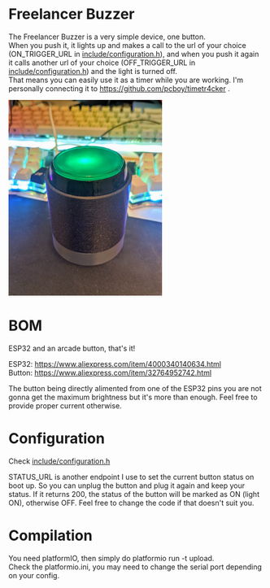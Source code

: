 # Freelancer Buzzer

The Freelancer Buzzer is a very simple device, one button.  
When you push it, it lights up and makes a call to the url of your choice (ON_TRIGGER_URL in [include/configuration.h](include/configuration.h)), and when you push it again it calls another url of your choice (OFF_TRIGGER_URL in [include/configuration.h](include/configuration.h)) and the light is turned off.  
That means you can easily use it as a timer while you are working. I'm personally connecting it to https://github.com/pcboy/timetr4cker .

<a href="assets/button.jpg"><img src="assets/button.jpg" width="60%"/></a>

# BOM

ESP32 and an arcade button, that's it!

ESP32: https://www.aliexpress.com/item/4000340140634.html  
Button: https://www.aliexpress.com/item/32764952742.html

The button being directly alimented from one of the ESP32 pins you are not gonna get the maximum brightness but it's more than enough. Feel free to provide proper current otherwise.

# Configuration

Check [include/configuration.h](include/configuration.h) 

STATUS_URL is another endpoint I use to set the current button status on boot up. So you can unplug the button and plug it again and keep your status. If it returns 200, the status of the button will be marked as ON (light ON), otherwise OFF. Feel free to change the code if that doesn't suit you.

# Compilation

You need platformIO, then simply do platformio run -t upload.  
Check the platformio.ini, you may need to change the serial port depending on your config.
